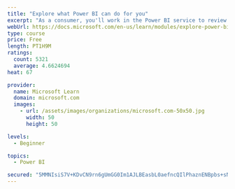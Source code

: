 ```yaml
---
title: "Explore what Power BI can do for you"
excerpt: "As a consumer, you'll work in the Power BI service to review and interact with content that has been shared with you. This module provides the foundational information that you need to work effectively in the Power BI service."
webUrl: https://docs.microsoft.com/en-us/learn/modules/explore-power-bi-service/
type: course
price: Free
length: PT1H9M
ratings:
  count: 5321
  average: 4.6624694
heat: 67

provider:
  name: Microsoft Learn
  domain: microsoft.com
  images:
    - url: /assets/images/organizations/microsoft.com-50x50.jpg
      width: 50
      height: 50

levels:
  - Beginner

topics:
  - Power BI

secured: "5MMNIsiS7V+KDvCN9rn6gUmGG0Im1AJLBEasbL0aefncQIlPhaznENBpbs+sNtaVn6YPRABXdUuocZiHqW4yQGq5eKka6bo58cpi6LCU9/Kl4irm0h5c++FWj1sDKPHIfrFIXwkM1hpPVXz8mf2FaiW1eefxyOukiyt8zc1d+/TEoler3AhGbGHkszn8PoPWx026VHluiUmBYb3q83sXNEK9y136ta2WOUkg6nK9kL7S94qeW4UQ8oBftZZGXs1dZAG3albtFktt6FfzV7I16wAI+dvQ47VO7K1IbMvTWEe2JoQjA3rEc0sMOLD3o+IJRttX4A+zczvjvHpGbBPLCVTVb3B8y1wrj7pc1qYvjNd37WaS5Zmr7O/BJ8iBb0CzdHDhSN4mJXF78boNTeAMTA==;aKnKM56+SkDNXYE/bWbe/g=="
---
```


